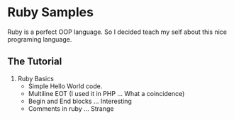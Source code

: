 <h1>Ruby Samples</h1>
<p>Ruby is a perfect OOP language. So I decided teach my self about this nice programing language.</p>
<h2>The Tutorial</h2>
<ol>
    <li>Ruby Basics
        <ul>
            <li>Simple Hello World code.</li>
            <li>Multiline EOT (I used it in PHP ... What a coincidence)</li>
            <li>Begin and End blocks ... Interesting</li>
            <li>Comments in ruby ... Strange</li>
        </ul>
    </li>
</ol>